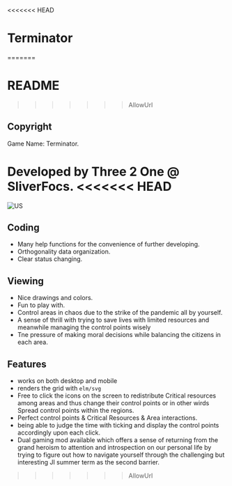 <<<<<<< HEAD
# Terminator
=======
# README
>>>>>>> AllowUrl

## Copyright

Game Name: Terminator.

Developed by Three 2 One @ SliverFocs.
<<<<<<< HEAD
=======

![US](./asset/logo.svg)

## Coding

- Many help functions for the convenience of further developing.
- Orthogonality data organization.
- Clear status changing.

## Viewing

- Nice drawings and colors.
- Fun to play with.
- Control areas in chaos due to the strike of the pandemic all by yourself. 
- A sense of thrill with trying to save lives with limited resources and meanwhile managing the control points wisely
- Tne pressure of making moral decisions while balancing the citizens in each area.

## Features

- works on both desktop and mobile
- renders the grid with `elm/svg`
- Free to click the icons on the screen to redistribute Critical resources among areas and thus change their control points or in other wirds Spread control points within the regions.
- Perfect control points & Critical Resources & Area interactions.
- being able to judge the time with ticking and display the control points accordingly upon each click.
- Dual gaming mod available which offers a sense of returning from the grand heroism to attention and introspection on our personal life by trying to figure out how to navigate yourself through the challenging but interesting JI summer term as the second barrier.
>>>>>>> AllowUrl
